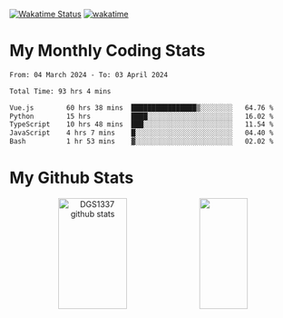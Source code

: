 [![Wakatime Status](https://github.com/noopurphalak/noopurphalak/workflows/wakatime-status-update/badge.svg)](https://github.com/noopurphalak/noopurphalak/actions/workflows/main.yml)
[![wakatime](https://wakatime.com/badge/user/80ace140-ef40-4fdd-b8ed-f3be3d2e1aea.svg)](https://wakatime.com/@80ace140-ef40-4fdd-b8ed-f3be3d2e1aea)

# My Monthly Coding Stats

<!--START_SECTION:waka-->

```txt
From: 04 March 2024 - To: 03 April 2024

Total Time: 93 hrs 4 mins

Vue.js        60 hrs 38 mins  ████████████████▒░░░░░░░░   64.76 %
Python        15 hrs          ████░░░░░░░░░░░░░░░░░░░░░   16.02 %
TypeScript    10 hrs 48 mins  ███░░░░░░░░░░░░░░░░░░░░░░   11.54 %
JavaScript    4 hrs 7 mins    █░░░░░░░░░░░░░░░░░░░░░░░░   04.40 %
Bash          1 hr 53 mins    ▓░░░░░░░░░░░░░░░░░░░░░░░░   02.02 %
```

<!--END_SECTION:waka-->

# My Github Stats
<div style="text-align: center;">
  <img width="49%" height="195px" src="https://github-readme-stats-sigma-five.vercel.app/api?username=noopurphalak&show_icons=true&count_private=true&hide_border=true&title_color=ecf2f8&icon_color=0d1117&text_color=FFFFFF&bg_color=0d1117" alt="DGS1337 github stats" />
  <img width="41%" height="195px" src="https://github-readme-stats-sigma-five.vercel.app/api/top-langs/?username=noopurphalak&layout=compact&hide_border=true&title_color=ecf2f8&text_color=FFFFFF&bg_color=0d1117" />
</div>
